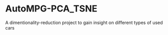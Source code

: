 # AutoMPG-PCA_TSNE
A dimentionality-reduction project to gain insight on different types of used cars
